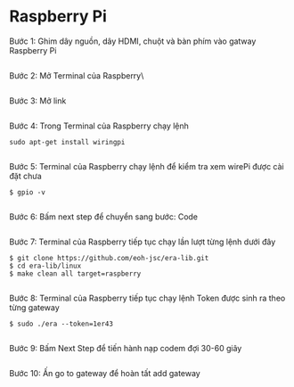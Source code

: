 # Raspberry Pi

Bước 1: Ghim dây nguồn, dây HDMI, chuột và bàn phím vào gatway Raspberry Pi

<figure><img src="../../.gitbook/assets/image (2).png" alt=""><figcaption></figcaption></figure>

Bước 2: Mở Terminal của Raspberry\


<figure><img src="../../.gitbook/assets/image (10).png" alt=""><figcaption></figcaption></figure>

Bước 3: Mở link

<figure><img src="../../.gitbook/assets/image (36).png" alt=""><figcaption></figcaption></figure>

Bước 4: Trong Terminal của Raspberry chạy lệnh&#x20;

```
sudo apt-get install wiringpi
```

<figure><img src="../../.gitbook/assets/image (13).png" alt=""><figcaption></figcaption></figure>

Bước 5: Terminal của Raspberry chạy lệnh để kiểm tra xem wirePi được cài đặt chưa

```
$ gpio -v
```

<figure><img src="../../.gitbook/assets/image (27).png" alt=""><figcaption></figcaption></figure>

Bước 6: Bấm next step để chuyển sang  bước: Code

<figure><img src="../../.gitbook/assets/image (51).png" alt=""><figcaption></figcaption></figure>

Bước 7: Terminal của Raspberry tiếp tục chạy lần lượt từng lệnh dưới đây

```
$ git clone https://github.com/eoh-jsc/era-lib.git 
$ cd era-lib/linux 
$ make clean all target=raspberry
```

<figure><img src="../../.gitbook/assets/image (19).png" alt=""><figcaption></figcaption></figure>

Bước 8: Terminal của Raspberry tiếp tục chạy lệnh Token được sinh ra theo từng gateway

```
$ sudo ./era --token=1er43
```

<figure><img src="../../.gitbook/assets/image (1) (5).png" alt=""><figcaption></figcaption></figure>

Bước 9: Bấm Next Step để tiến hành nạp codem đợi 30-60 giây

<figure><img src="../../.gitbook/assets/image (4).png" alt=""><figcaption></figcaption></figure>

Bước 10: Ấn go to gateway để hoàn tất add gateway

&#x20;

<figure><img src="../../.gitbook/assets/image (52).png" alt=""><figcaption></figcaption></figure>

<figure><img src="../../.gitbook/assets/image.png" alt=""><figcaption></figcaption></figure>
